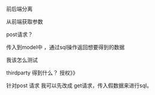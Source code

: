 前后端分离

从前端获取参数

post请求？

传入到model中 ，通过sql操作返回想要得到的数据

我该怎么测试

thirdparty 得到什么？ 授权》》





针对post 请求 我可以先改成 get请求，传入假数据来进行sql。

